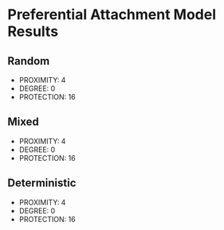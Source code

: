 # Preferential Attachment Model Results

## Random

* PROXIMITY: 4
* DEGREE: 0
* PROTECTION: 16

## Mixed

* PROXIMITY: 4
* DEGREE: 0
* PROTECTION: 16

## Deterministic

* PROXIMITY: 4
* DEGREE: 0
* PROTECTION: 16


